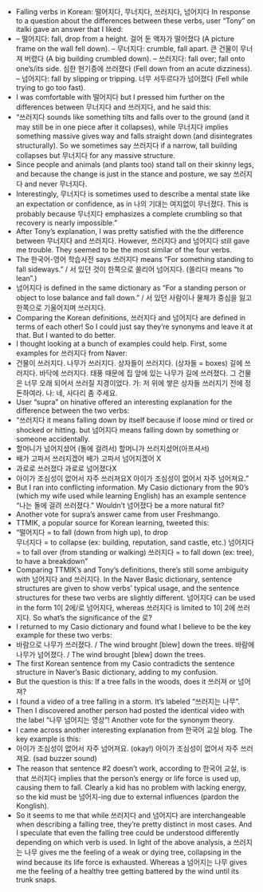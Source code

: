 - Falling verbs in Korean: 떨어지다, 무너지다, 쓰러지다, 넘어지다
  In response to a question about the differences between these verbs, user “Tony” on italki gave an answer that I liked:
- – 떨어지다: fall, drop from a height. 걸어 둔 액자가 떨어졌다 (A picture frame on the wall fell down).
  – 무너지다: crumble, fall apart. 큰 건물이 무너져 버렸다 (A big building crumbled down).
  – 쓰러지다: fall over; fall onto one’s/its side. 심한 현기증에 쓰러졌다 (Fell down from an acute dizziness). 
  – 넘어지다: fall by slipping or tripping. 너무 서두르다가 넘어졌다 (Fell while trying to go too fast).
- I was comfortable with 떨어지다 but I pressed him further on the differences between 무너지다 and 쓰러지다, and he said this:
- “쓰러지다 sounds like something tilts and falls over to the ground (and it may still be in one piece after it collapses), while 무너지다 implies something massive gives way and falls straight down (and disintegrates structurally). So we sometimes say 쓰러지다 if a narrow, tall building collapses but 무너지다 for any massive structure.
- Since people and animals (and plants too) stand tall on their skinny legs, and because the change is just in the stance and posture, we say 쓰러지다 and never 무너지다.
- Interestingly, 무너지다 is sometimes used to describe a mental state like an expectation or confidence, as in 나의 기대는 여지없이 무너졌다.  This is probably because 무너지다 emphasizes a complete crumbling so that recovery is nearly impossible.”
- After Tony’s explanation, I was pretty satisfied with the the difference between 무너지다 and 쓰러지다. However, 쓰러지다 and 넘어지다 still gave me trouble. They seemed to be the most similar of the four verbs.
- The 한국어-영어 학습사전 says 쓰러지다 means “For something standing to fall sideways.” / 서 있던 것이 한쪽으로 쏠리어 넘어지다. (쏠리다 means “to lean”.)
- 넘어지다 is defined in the same dictionary as “For a standing person or object to lose balance and fall down.” / 서 있던 사람이나 물체가 중심을 잃고 한쪽으로 기울어지며 쓰러지다.
- Comparing the Korean definitions, 쓰러지다 and 넘어지다 are defined in terms of each other! So I could just say they’re synonyms and leave it at that. But I wanted to do better.
- I thought looking at a bunch of examples could help. First, some examples for 쓰러지다 from Naver:
- 건물이 쓰러지다.
  나무가 쓰러지다.
  상자들이 쓰러지다. (상자들 = boxes)
  길에 쓰러지다.
  바닥에 쓰러지다.
  태풍 때문에 집 앞에 있는 나무가 길에 쓰러졌다.
  그 건물은 너무 오래 되어서 쓰러질 지경이었다.
  가: 저 위에 쌓은 상자들 쓰러지기 전에 정돈하여라.
  나: 네, 사다리 좀 주세요.
- User “supra” on hinative offered an interesting explanation for the difference between the two verbs:
- “쓰러지다 it means falling down by itself because if loose mind or tired or shocked or hitting. but 넘어지다 means falling down by something or someone accidentally.
- 할머니가 넘어지셨어 (돌에 걸려서)
  할머니가 쓰러지셨어(아프셔서)
- 배가 고파서 쓰러지겠어
  배가 고파서 넘어지겠어 X
- 과로로 쓰러졌다
  과로로 넘어졌다X
- 아이가 조심성이 없어서 자주 쓰러져요X
  아이가 조심성이 없어서 자주 넘어져요.”
- But I ran into conflicting information. My Casio dictionary from the 90’s (which my wife used while learning English) has an example sentence “나는 돌에 걸려 쓰러졌다.” Wouldn’t 넘어졌다 be a more natural fit?
- Another vote for supra’s answer came from user Freshmango.
- TTMIK, a popular source for Korean learning, tweeted this:
- “떨어지다 = to fall (down from high up), to drop  
  무너지다 = to collapse (ex: building, reputation, sand castle, etc.) 
  넘어지다 = to fall over (from standing or walking) 
  쓰러지다 = to fall down (ex: tree), to have a breakdown”
- Comparing TTMIK’s and Tony’s definitions, there’s still some ambiguity with 넘어지다 and 쓰러지다. In the Naver Basic dictionary, sentence structures are given to show verbs’ typical usage, and the sentence structures for these two verbs are slightly different. 넘어지다 can be used in the form 1이 2에/로 넘어지다, whereas 쓰러지다 is limited to 1이 2에 쓰러지다. So what’s the significance of the 로?
- I returned to my Casio dictionary and found what I believe to be the key example for these two verbs:
- 바람으로 나무가 쓰러졌다. / The wind brought [blew] down the trees.
  바람에 나무가 넘어졌다. / The wind brought [blew] down the trees.
- The first Korean sentence from my Casio contradicts the sentence structure in Naver’s Basic dictionary, adding to my confusion.
- But the question is this: If a tree falls in the woods, does it 쓰러져 or 넘어져?
- I found a video of a tree falling in a storm. It’s labeled “쓰러지는 나무”.
- Then I discovered another person had posted the identical video with the label “나무 넘어지는 영상”! Another vote for the synonym theory.
- I came across another interesting explanation from 한국어 교실 blog. The key example is this:
- 아이가 조심성이 없어서 자주 넘어져요. (okay!)
  아이가 조심성이 없어서 자주 쓰러져요. (sad buzzer sound)
- The reason that sentence #2 doesn’t work, according to 한국어 교실, is that 쓰러지다 implies that the person’s energy or life force is used up, causing them to fall. Clearly a kid has no problem with lacking energy, so the kid must be 넘어지-ing due to external influences (pardon the Konglish).
- So it seems to me that while 쓰러지다 and 넘어지다 are interchangeable when describing a falling tree, they’re pretty distinct in most cases. And I speculate that even the falling tree could be understood differently depending on which verb is used. In light of the above analysis, a 쓰러지는 나무 gives me the feeling of a weak or dying tree, collapsing in the wind because its life force is exhausted. Whereas a 넘어지는 나무 gives me the feeling of a healthy tree getting battered by the wind until its trunk snaps.